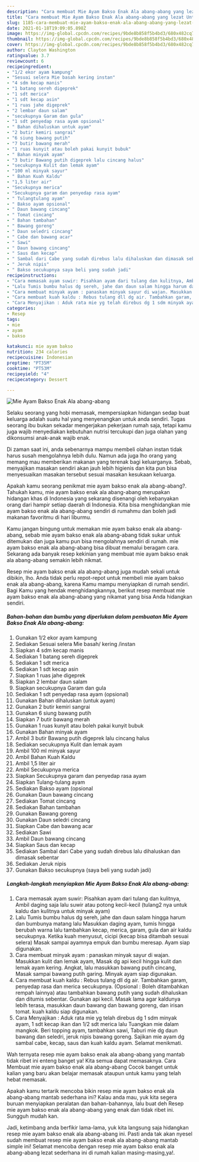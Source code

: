 ```yaml
---
description: "Cara membuat Mie Ayam Bakso Enak Ala abang-abang yang lezat Untuk Jualan"
title: "Cara membuat Mie Ayam Bakso Enak Ala abang-abang yang lezat Untuk Jualan"
slug: 1185-cara-membuat-mie-ayam-bakso-enak-ala-abang-abang-yang-lezat-untuk-jualan
date: 2021-01-18T19:09:05.898Z
image: https://img-global.cpcdn.com/recipes/9bde8b858f5b4bd3/680x482cq70/mie-ayam-bakso-enak-ala-abang-abang-foto-resep-utama.jpg
thumbnail: https://img-global.cpcdn.com/recipes/9bde8b858f5b4bd3/680x482cq70/mie-ayam-bakso-enak-ala-abang-abang-foto-resep-utama.jpg
cover: https://img-global.cpcdn.com/recipes/9bde8b858f5b4bd3/680x482cq70/mie-ayam-bakso-enak-ala-abang-abang-foto-resep-utama.jpg
author: Clayton Washington
ratingvalue: 3.7
reviewcount: 6
recipeingredient:
- "1/2 ekor ayam kampung"
- "Sesuai selera Mie basah kering instan"
- "4 sdm kecap manis"
- "1 batang sereh digeprek"
- "1 sdt merica"
- "1 sdt kecap asin"
- "1 ruas jahe digeprek"
- "2 lembar daun salam"
- "secukupnya Garam dan gula"
- "1 sdt penyedap rasa ayam opsional"
- " Bahan dihaluskan untuk ayam"
- "2 butir kemiri sangrai"
- "6 siung bawang putih"
- "7 butir bawang merah"
- "1 ruas kunyit atau boleh pakai kunyit bubuk"
- " Bahan minyak ayam"
- "3 butir Bawang putih digeprek lalu cincang halus"
- "secukupnya Kulit dan lemak ayam"
- "100 ml minyak sayur"
- " Bahan Kuah Kaldu"
- "1,5 liter air"
- "Secukupnya merica"
- "Secukupnya garam dan penyedap rasa ayam"
- " Tulangtulang ayam"
- " Bakso ayam opsional"
- " Daun bawang cincang"
- " Tomat cincang"
- " Bahan tambahan"
- " Bawang goreng"
- " Daun seledri cincang"
- " Cabe dan bawang acar"
- " Sawi"
- " Daun bawang cincang"
- " Saus dan kecap"
- " Sambal dari Cabe yang sudah direbus lalu dihaluskan dan dimasak sebentar"
- " Jeruk nipis"
- " Bakso secukupnya saya beli yang sudah jadi"
recipeinstructions:
- "Cara memasak ayam suwir: Pisahkan ayam dari tulang dan kulitnya, Ambil daging saja lalu suwir atau potong kecil-kecil (tulang2 nya untuk kaldu dan kulitnya untuk minyak ayam)"
- "Lalu Tumis bumbu halus dg sereh, jahe dan daun salam hingga harum dan bumbunya matang lalu Masukkan daging ayam, tumis hingga berubah warna lalu tambahkan kecap, merica, garam, gula dan air kaldu secukupnya. Ketika kuah menyusut, cicipi (kecap bisa ditambah sesuai selera) Masak sampai ayamnya empuk dan bumbu meresap. Ayam siap digunakan."
- "Cara membuat minyak ayam : panaskan minyak sayur di wajan. Masukkan kulit dan lemak ayam, Masak dg api kecil hingga kulit dan lemak ayam kering. Angkat, lalu masukkan bawang putih cincang, Masak sampai bawang putih garing. Minyak ayam siap digunakan."
- "Cara membuat kuah kaldu : Rebus tulang dll dg air. Tambahkan garam, penyedap rasa dan merica secukupnya. (Opsional : Boleh ditambahkan rempah lainnya) atau tambahkan bawang putih yang sudah dihaluskan dan ditumis sebentar. Gunakan api kecil. Masak lama agar kaldunya lebih terasa, masukkan daun bawang dan bawang goreng, dan irisan tomat. kuah kaldu siap digunakan."
- "Cara Menyajikan : Aduk rata mie yg telah direbus dg 1 sdm minyak ayam, 1 sdt kecap ikan dan 1/2 sdt merica lalu Tuangkan mie dalam mangkok. Beri topping ayam, tambahkan sawi, Taburi mie dg daun bawang dan seledri, jeruk nipis bawang goreng. Sajikan mie ayam dg sambal cabe, kecap, saus dan kuah kaldu ayam. Selamat menikmati."
categories:
- Resep
tags:
- mie
- ayam
- bakso

katakunci: mie ayam bakso 
nutrition: 234 calories
recipecuisine: Indonesian
preptime: "PT35M"
cooktime: "PT53M"
recipeyield: "4"
recipecategory: Dessert

---
```



![Mie Ayam Bakso Enak Ala abang-abang](https://img-global.cpcdn.com/recipes/9bde8b858f5b4bd3/680x482cq70/mie-ayam-bakso-enak-ala-abang-abang-foto-resep-utama.jpg)

Selaku seorang yang hobi memasak, mempersiapkan hidangan sedap buat keluarga adalah suatu hal yang menyenangkan untuk anda sendiri. Tugas seorang ibu bukan sekadar mengerjakan pekerjaan rumah saja, tetapi kamu juga wajib menyediakan kebutuhan nutrisi tercukupi dan juga olahan yang dikonsumsi anak-anak wajib enak.

Di zaman  saat ini, anda sebenarnya mampu membeli olahan instan tidak harus susah mengolahnya lebih dulu. Namun ada juga lho orang yang memang mau memberikan makanan yang terenak bagi keluarganya. Sebab, menyajikan masakan sendiri akan jauh lebih higienis dan kita pun bisa menyesuaikan masakan tersebut sesuai masakan kesukaan keluarga. 



Apakah kamu seorang penikmat mie ayam bakso enak ala abang-abang?. Tahukah kamu, mie ayam bakso enak ala abang-abang merupakan hidangan khas di Indonesia yang sekarang disenangi oleh kebanyakan orang dari hampir setiap daerah di Indonesia. Kita bisa menghidangkan mie ayam bakso enak ala abang-abang sendiri di rumahmu dan boleh jadi makanan favoritmu di hari liburmu.

Kamu jangan bingung untuk memakan mie ayam bakso enak ala abang-abang, sebab mie ayam bakso enak ala abang-abang tidak sukar untuk ditemukan dan juga kamu pun bisa mengolahnya sendiri di rumah. mie ayam bakso enak ala abang-abang bisa dibuat memalui beragam cara. Sekarang ada banyak resep kekinian yang membuat mie ayam bakso enak ala abang-abang semakin lebih nikmat.

Resep mie ayam bakso enak ala abang-abang juga mudah sekali untuk dibikin, lho. Anda tidak perlu repot-repot untuk membeli mie ayam bakso enak ala abang-abang, karena Kamu mampu menyiapkan di rumah sendiri. Bagi Kamu yang hendak menghidangkannya, berikut resep membuat mie ayam bakso enak ala abang-abang yang nikamat yang bisa Anda hidangkan sendiri.

<!--inarticleads1-->

##### Bahan-bahan dan bumbu yang diperlukan dalam pembuatan Mie Ayam Bakso Enak Ala abang-abang:

1. Gunakan 1/2 ekor ayam kampung
1. Sediakan Sesuai selera Mie basah/ kering /instan
1. Siapkan 4 sdm kecap manis
1. Sediakan 1 batang sereh digeprek
1. Sediakan 1 sdt merica
1. Sediakan 1 sdt kecap asin
1. Siapkan 1 ruas jahe digeprek
1. Siapkan 2 lembar daun salam
1. Siapkan secukupnya Garam dan gula
1. Sediakan 1 sdt penyedap rasa ayam (opsional)
1. Gunakan  Bahan dihaluskan (untuk ayam)
1. Gunakan 2 butir kemiri sangrai
1. Gunakan 6 siung bawang putih
1. Siapkan 7 butir bawang merah
1. Gunakan 1 ruas kunyit atau boleh pakai kunyit bubuk
1. Gunakan  Bahan minyak ayam
1. Ambil 3 butir Bawang putih digeprek lalu cincang halus
1. Sediakan secukupnya Kulit dan lemak ayam
1. Ambil 100 ml minyak sayur
1. Ambil  Bahan Kuah Kaldu
1. Ambil 1,5 liter air
1. Ambil Secukupnya merica
1. Siapkan Secukupnya garam dan penyedap rasa ayam
1. Siapkan  Tulang-tulang ayam
1. Sediakan  Bakso ayam (opsional
1. Gunakan  Daun bawang cincang
1. Sediakan  Tomat cincang
1. Sediakan  Bahan tambahan
1. Gunakan  Bawang goreng
1. Gunakan  Daun seledri cincang
1. Siapkan  Cabe dan bawang acar
1. Sediakan  Sawi
1. Ambil  Daun bawang cincang
1. Siapkan  Saus dan kecap
1. Sediakan  Sambal dari Cabe yang sudah direbus lalu dihaluskan dan dimasak sebentar
1. Sediakan  Jeruk nipis
1. Gunakan  Bakso secukupnya (saya beli yang sudah jadi)




<!--inarticleads2-->

##### Langkah-langkah menyiapkan Mie Ayam Bakso Enak Ala abang-abang:

1. Cara memasak ayam suwir: Pisahkan ayam dari tulang dan kulitnya, Ambil daging saja lalu suwir atau potong kecil-kecil (tulang2 nya untuk kaldu dan kulitnya untuk minyak ayam)
1. Lalu Tumis bumbu halus dg sereh, jahe dan daun salam hingga harum dan bumbunya matang lalu Masukkan daging ayam, tumis hingga berubah warna lalu tambahkan kecap, merica, garam, gula dan air kaldu secukupnya. Ketika kuah menyusut, cicipi (kecap bisa ditambah sesuai selera) Masak sampai ayamnya empuk dan bumbu meresap. Ayam siap digunakan.
1. Cara membuat minyak ayam : panaskan minyak sayur di wajan. Masukkan kulit dan lemak ayam, Masak dg api kecil hingga kulit dan lemak ayam kering. Angkat, lalu masukkan bawang putih cincang, Masak sampai bawang putih garing. Minyak ayam siap digunakan.
1. Cara membuat kuah kaldu : Rebus tulang dll dg air. Tambahkan garam, penyedap rasa dan merica secukupnya. (Opsional : Boleh ditambahkan rempah lainnya) atau tambahkan bawang putih yang sudah dihaluskan dan ditumis sebentar. Gunakan api kecil. Masak lama agar kaldunya lebih terasa, masukkan daun bawang dan bawang goreng, dan irisan tomat. kuah kaldu siap digunakan.
1. Cara Menyajikan : Aduk rata mie yg telah direbus dg 1 sdm minyak ayam, 1 sdt kecap ikan dan 1/2 sdt merica lalu Tuangkan mie dalam mangkok. Beri topping ayam, tambahkan sawi, Taburi mie dg daun bawang dan seledri, jeruk nipis bawang goreng. Sajikan mie ayam dg sambal cabe, kecap, saus dan kuah kaldu ayam. Selamat menikmati.




Wah ternyata resep mie ayam bakso enak ala abang-abang yang mantab tidak ribet ini enteng banget ya! Kita semua dapat memasaknya. Cara Membuat mie ayam bakso enak ala abang-abang Cocok banget untuk kalian yang baru akan belajar memasak ataupun untuk kamu yang telah hebat memasak.

Apakah kamu tertarik mencoba bikin resep mie ayam bakso enak ala abang-abang mantab sederhana ini? Kalau anda mau, yuk kita segera buruan menyiapkan peralatan dan bahan-bahannya, lalu buat deh Resep mie ayam bakso enak ala abang-abang yang enak dan tidak ribet ini. Sungguh mudah kan. 

Jadi, ketimbang anda berfikir lama-lama, yuk kita langsung saja hidangkan resep mie ayam bakso enak ala abang-abang ini. Pasti anda tak akan nyesel sudah membuat resep mie ayam bakso enak ala abang-abang mantab simple ini! Selamat mencoba dengan resep mie ayam bakso enak ala abang-abang lezat sederhana ini di rumah kalian masing-masing,ya!.


